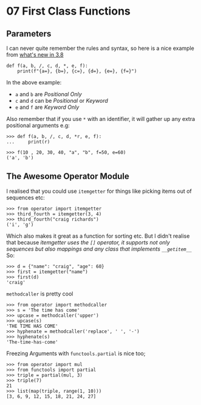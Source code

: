 # 07 First Class Functions

## Parameters
I can never quite remember the rules and syntax, so here is a nice example from [what's new in 3.8](https://docs.python.org/3/whatsnew/3.8.html#positional-only-parameters)

```
def f(a, b, /, c, d, *, e, f):
    print(f"{a=}, {b=}, {c=}, {d=}, {e=}, {f=}")
```

In the above example:
- `a` and `b` are *Positional Only*
- `c` and `d` can be *Positional* or *Keyword*
- `e` and `f` are *Keyword Only*

Also remember that if you use `*` with an identifier, it will gather up any extra positional arguments e.g:
```
>>> def f(a, b, /, c, d, *r, e, f):
...     print(r)

>>> f(10 , 20, 30, 40, "a", "b", f=50, e=60)
('a', 'b')
```

## The Awesome Operator Module
I realised that you could use `itemgetter` for things like picking items out of sequences etc:
```
>>> from operator import itemgetter
>>> third_fourth = itemgetter(3, 4)
>>> third_fourth("craig richards")
('i', 'g')
```
Which also makes it great as a function for sorting etc.
But I didn't realise that because *itemgetter uses the `[]` operator, it supports not only sequences but also mappings and any class that implements `__getitem__`*
So:
```
>>> d = {"name": "craig", "age": 60}
>>> first = itemgetter("name")
>>> first(d)
'craig'
```

`methodcaller` is pretty cool
```
>>> from operator import methodcaller
>>> s = 'The time has come'
>>> upcase = methodcaller('upper')
>>> upcase(s)
'THE TIME HAS COME'
>>> hyphenate = methodcaller('replace', ' ', '-')
>>> hyphenate(s)
'The-time-has-come'
```

Freezing Arguments with `functools.partial` is nice too;
```
>>> from operator import mul
>>> from functools import partial
>>> triple = partial(mul, 3)
>>> triple(7)
21
>>> list(map(triple, range(1, 10)))
[3, 6, 9, 12, 15, 18, 21, 24, 27]
```